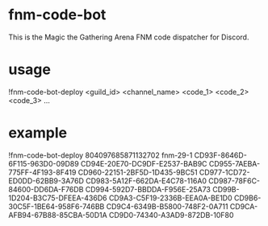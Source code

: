 # fnm-code-bot
This is the Magic the Gathering Arena FNM code dispatcher for Discord.

# usage
!fnm-code-bot-deploy
<guild_id>
<channel_name>
<code_1>
<code_2>
<code_3>
...

# example
!fnm-code-bot-deploy
804097685871132702
fnm-29-1
CD93F-8646D-6F115-963D0-09D89
CD94E-20E70-DC9DF-E2537-BAB9C
CD955-7AEBA-775FF-4F193-8F419
CD960-22151-2BF5D-1D435-9BC51
CD977-1CD72-ED0DD-62BB9-3A76D
CD983-5A12F-662DA-E4C78-116A0
CD987-78F6C-84600-DD6DA-F76DB
CD994-592D7-BBDDA-F956E-25A73
CD99B-1D204-B3C75-DFEEA-436D6
CD9A3-C5F19-2336B-EEA0A-BE1D0
CD9B6-30C5F-1BE64-958F6-746BB
CD9C4-6349B-B5800-748F2-0A711
CD9CA-AFB94-67B88-85CBA-50D1A
CD9D0-74340-A3AD9-872DB-10F80
